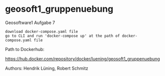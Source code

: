 # geosoft1_gruppenuebung
Geosoftware1 Aufgabe 7

    download docker-compose.yaml file
    go to CLI and run 'docker-compose up' at the path of docker-compose.yaml file

Path to Dockerhub:

https://hub.docker.com/repository/docker/luening/geosoft1_gruppenuebung

Authors: Hendrik Lüning, Robert Schmitz




